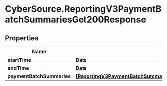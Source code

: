 # CyberSource.ReportingV3PaymentBatchSummariesGet200Response

## Properties
Name | Type | Description | Notes
------------ | ------------- | ------------- | -------------
**startTime** | **Date** |  | [optional] 
**endTime** | **Date** |  | [optional] 
**paymentBatchSummaries** | [**[ReportingV3PaymentBatchSummariesGet200ResponsePaymentBatchSummaries]**](ReportingV3PaymentBatchSummariesGet200ResponsePaymentBatchSummaries.md) |  | [optional] 


